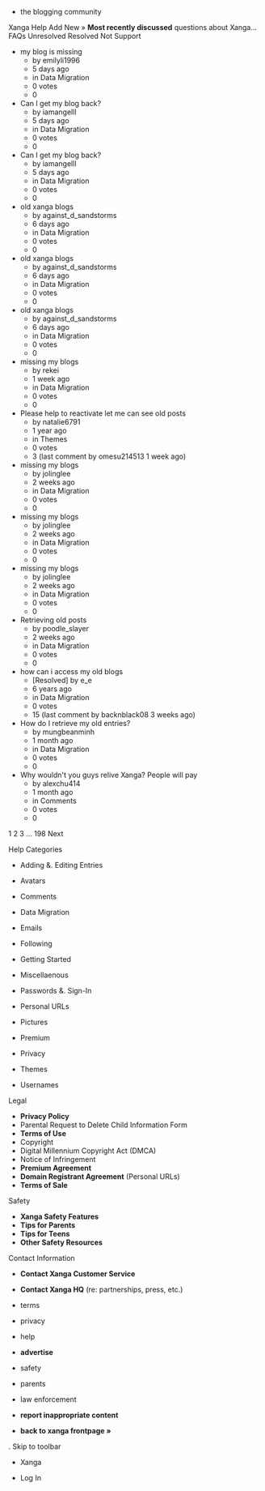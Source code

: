 *   the blogging community

Xanga Help Add New » **Most recently discussed** questions about Xanga… FAQs Unresolved Resolved Not Support

*   my blog is missing
    *   by emilyli1996
    *   5 days ago
    *   in Data Migration
    *   0 votes
    *   0
*   Can I get my blog back?
    *   by iamangelll
    *   5 days ago
    *   in Data Migration
    *   0 votes
    *   0
*   Can I get my blog back?
    *   by iamangelll
    *   5 days ago
    *   in Data Migration
    *   0 votes
    *   0
*   old xanga blogs
    *   by against\_d\_sandstorms
    *   6 days ago
    *   in Data Migration
    *   0 votes
    *   0
*   old xanga blogs
    *   by against\_d\_sandstorms
    *   6 days ago
    *   in Data Migration
    *   0 votes
    *   0
*   old xanga blogs
    *   by against\_d\_sandstorms
    *   6 days ago
    *   in Data Migration
    *   0 votes
    *   0
*   missing my blogs
    *   by rekei
    *   1 week ago
    *   in Data Migration
    *   0 votes
    *   0
*   Please help to reactivate let me can see old posts
    *   by natalie6791
    *   1 year ago
    *   in Themes
    *   0 votes
    *   3 (last comment by omesu214513 1 week ago)
*   missing my blogs
    *   by jolinglee
    *   2 weeks ago
    *   in Data Migration
    *   0 votes
    *   0
*   missing my blogs
    *   by jolinglee
    *   2 weeks ago
    *   in Data Migration
    *   0 votes
    *   0
*   missing my blogs
    *   by jolinglee
    *   2 weeks ago
    *   in Data Migration
    *   0 votes
    *   0
*   Retrieving old posts
    *   by poodle\_slayer
    *   2 weeks ago
    *   in Data Migration
    *   0 votes
    *   0
*   how can i access my old blogs
    *   \[Resolved\] by e\_e
    *   6 years ago
    *   in Data Migration
    *   0 votes
    *   15 (last comment by backnblack08 3 weeks ago)
*   How do I retrieve my old entries?
    *   by mungbeanminh
    *   1 month ago
    *   in Data Migration
    *   0 votes
    *   0
*   Why wouldn't you guys relive Xanga? People will pay
    *   by alexchu414
    *   1 month ago
    *   in Comments
    *   0 votes
    *   0

1 2 3 ... 198 Next

Help Categories

*   Adding &. Editing Entries
*   Avatars
*   Comments
*   Data Migration
*   Emails
*   Following
*   Getting Started
*   Miscellaenous

*   Passwords &. Sign-In
*   Personal URLs
*   Pictures
*   Premium
*   Privacy
*   Themes
*   Usernames

Legal

*   **Privacy Policy**
*   Parental Request to Delete Child Information Form
*   **Terms of Use**
*   Copyright
*   Digital Millennium Copyright Act (DMCA)
*   Notice of Infringement
*   **Premium Agreement**
*   **Domain Registrant Agreement** (Personal URLs)
*   **Terms of Sale**

Safety

*   **Xanga Safety Features**
*   **Tips for Parents**
*   **Tips for Teens**
*   **Other Safety Resources**

Contact Information

*   **Contact Xanga Customer Service**
*   **Contact Xanga HQ** (re: partnerships, press, etc.)

*   terms
*   privacy
*   help
*   **advertise**

*   safety
*   parents
*   law enforcement
*   **report inappropriate content**

*   **back to xanga frontpage »**

<img src="http://pixel.quantserve.com/pixel/p-87h-iNOVooym2.gif" style="display: none" height="1" width="1" alt="Quantcast"/>. Skip to toolbar

*   Xanga

*   Log In